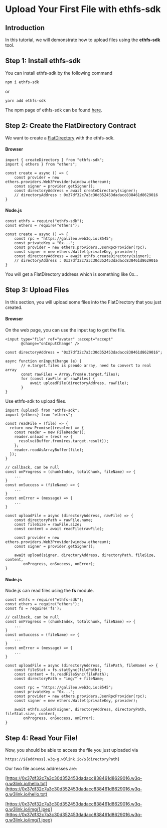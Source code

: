 # Upload Your First File with ethfs-sdk

## **Introduction**

In this tutorial, we will demonstrate how to upload files using the **ethfs-sdk** tool.&#x20;

## Step 1: Install ethfs-sdk

You can install ethfs-sdk by the following command

`npm i ethfs-sdk`

or

`yarn add ethfs-sdk`

The npm page of ethfs-sdk can be found [here](https://www.npmjs.com/package/ethfs-sdk).

## Step 2: Create the FlatDirectory Contract

We want to create a [FlatDirectory](https://docs.web3url.io/advanced-topics/flatdirectory) with the ethfs-sdk.

#### Browser

```
import { createDirectory } from "ethfs-sdk";
import { ethers } from "ethers";

const create = async () => {
    const provider = new ethers.providers.Web3Provider(window.ethereum);
    const signer = provider.getSigner();
    const directoryAddress = await createDirectory(signer);
    // directoryAddress : 0x37df32c7a3c30d352453dadacc838461d8629016
}
```

#### Node.js

```
const ethfs = require("ethfs-sdk");
const ethers = require("ethers");

const create = async () => {
    const rpc = "https://galileo.web3q.io:8545";
    const privateKey = "0x...";
    const provider = new ethers.providers.JsonRpcProvider(rpc);
    const signer = new ethers.Wallet(privateKey, provider);
    const directoryAddress = await ethfs.createDirectory(signer);
    // directoryAddress : 0x37df32c7a3c30d352453dadacc838461d8629016
}
```

You will get a FlatDirectory address which is something like 0x...

## Step 3: Upload Files

In this section, you will upload some files into the FlatDirectory that you just created.

#### Browser

On the web page, you can use the input tag to get the file.

```
<input type="file" ref="avatar" :accept="accept"
       @change="onInputChange" />
       
const directoryAddress = "0x37df32c7a3c30d352453dadacc838461d8629016";

async function onInputChange (e) {
       // e.target.files is pseudo array, need to convert to real array
       const rawFiles = Array.from(e.target.files);
       for (const rawFile of rawFiles) {
           await uploadFile(directoryAddress, rawFile);
       }
}
```

Use ethfs-sdk to upload files.

```
import {upload} from "ethfs-sdk";
import {ethers} from "ethers";

const readFile = (file) => {
  return new Promise((resolve) => {
    const reader = new FileReader();
    reader.onload = (res) => {
      resolve(Buffer.from(res.target.result));
    };
    reader.readAsArrayBuffer(file);
  });
}

// callback, can be null
const onProgress = (chunkIndex, totalChunk, fileName) => {
    ...
}
const onSuccess = (fileName) => {
    ...
}
const onError = (message) => {
    ...
}

const uploadFile = async (directoryAddress, rawFile) => {
    const directoryPath = rawFile.name;
    const fileSize = rawFile.size;
    const content = await readFile(rawFile);
    
    const provider = new ethers.providers.Web3Provider(window.ethereum);
    const signer = provider.getSigner();
 
    await upload(signer, directoryAddress, directoryPath, fileSize, content,
        onProgress, onSuccess, onError);
}
```

#### Node.js

Node.js can read files using the **fs** module.

```
const ethfs = require("ethfs-sdk");
const ethers = require("ethers");
const fs = require('fs');

// callback, can be null
const onProgress = (chunkIndex, totalChunk, fileName) => {
    ...
}
const onSuccess = (fileName) => {
    ...
}
const onError = (message) => {
    ...
}

const uploadFile = async (directoryAddress, filePath, fileName) => {
    const fileStat = fs.statSync(filePath);
    const content = fs.readFileSync(filePath);
    const directoryPath = "img/" + fileName;
    
    const rpc = "https://galileo.web3q.io:8545";
    const privateKey = "0x...";
    const provider = new ethers.providers.JsonRpcProvider(rpc);
    const signer = new ethers.Wallet(privateKey, provider);
 
    await ethfs.upload(signer, directoryAddress, directoryPath, fileStat.size, content, 
        onProgress, onSuccess, onError);
}
```

## Step 4: Read Your File!

Now, you should be able to access the file you just uploaded via

`https://${address}.w3q-g.w3link.io/${directoryPath}`

Our two file access addresses are:

[https://0x37df32c7a3c30d352453dadacc838461d8629016.w3q-g.w3link.io/hello.txt](https://0x37df32c7a3c30d352453dadacc838461d8629016.w3q-g.w3link.io/hello.txt)

[https://0x37df32c7a3c30d352453dadacc838461d8629016.w3q-g.w3link.io/img/1.jpeg](https://0x37df32c7a3c30d352453dadacc838461d8629016.w3q-g.w3link.io/img/1.jpeg)
